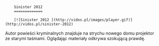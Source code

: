 
        Sinister 2012 
        =============
        
        [![Sinister 2012 ](http://vidos.pl/images/player.gif)](http://vidos.pl/sinister-2012)
        
        
 Autor powieści kryminalnych znajduje na strychu nowego domu projektor ze starymi taśmami. Oglądając materiały odkrywa szokującą prawdę.
    